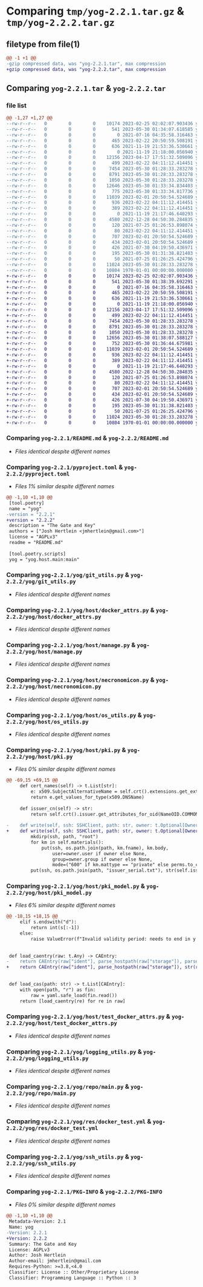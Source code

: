 # Comparing `tmp/yog-2.2.1.tar.gz` & `tmp/yog-2.2.2.tar.gz`

## filetype from file(1)

```diff
@@ -1 +1 @@
-gzip compressed data, was "yog-2.2.1.tar", max compression
+gzip compressed data, was "yog-2.2.2.tar", max compression
```

## Comparing `yog-2.2.1.tar` & `yog-2.2.2.tar`

### file list

```diff
@@ -1,27 +1,27 @@
--rw-r--r--   0        0        0    10174 2023-02-25 02:02:07.903436 yog-2.2.1/README.md
--rw-r--r--   0        0        0      541 2023-05-30 01:34:07.618585 yog-2.2.1/pyproject.toml
--rw-r--r--   0        0        0        0 2021-07-16 04:35:58.316463 yog-2.2.1/yog/__init__.py
--rw-r--r--   0        0        0      465 2023-02-22 20:50:59.508191 yog-2.2.1/yog/command.py
--rw-r--r--   0        0        0      636 2021-11-19 21:53:36.530661 yog-2.2.1/yog/git_utils.py
--rw-r--r--   0        0        0        0 2021-11-19 21:18:00.056940 yog-2.2.1/yog/host/__init__.py
--rw-r--r--   0        0        0    12156 2023-04-17 17:51:32.509096 yog-2.2.1/yog/host/docker_attrs.py
--rw-r--r--   0        0        0      499 2023-02-22 04:11:12.414451 yog-2.2.1/yog/host/main.py
--rw-r--r--   0        0        0     7454 2023-05-30 01:28:33.283278 yog-2.2.1/yog/host/manage.py
--rw-r--r--   0        0        0     8791 2023-05-30 01:28:33.283278 yog-2.2.1/yog/host/necronomicon.py
--rw-r--r--   0        0        0     1050 2023-05-30 01:28:33.283278 yog-2.2.1/yog/host/os_utils.py
--rw-r--r--   0        0        0    12646 2023-05-30 01:33:34.834403 yog-2.2.1/yog/host/pki.py
--rw-r--r--   0        0        0      775 2023-05-30 01:33:34.817736 yog-2.2.1/yog/host/pki_model.py
--rw-r--r--   0        0        0    11039 2023-02-01 20:50:54.524689 yog-2.2.1/yog/host/test_docker_attrs.py
--rw-r--r--   0        0        0      936 2023-02-22 04:11:12.414451 yog-2.2.1/yog/logging_utils.py
--rw-r--r--   0        0        0      389 2023-02-22 04:11:12.414451 yog-2.2.1/yog/model_utils.py
--rw-r--r--   0        0        0        0 2021-11-19 21:17:46.640293 yog-2.2.1/yog/repo/__init__.py
--rw-r--r--   0        0        0     4580 2022-12-28 04:50:30.284835 yog-2.2.1/yog/repo/main.py
--rw-r--r--   0        0        0      120 2021-07-25 01:26:53.898074 yog-2.2.1/yog/res/__init__.py
--rw-r--r--   0        0        0       80 2023-02-22 04:11:12.414451 yog-2.2.1/yog/res/cas.yml
--rw-r--r--   0        0        0      707 2023-02-01 20:50:54.524689 yog-2.2.1/yog/res/docker_test.yml
--rw-r--r--   0        0        0      434 2023-02-01 20:50:54.524689 yog-2.2.1/yog/res/sample_necronomicon.yml
--rw-r--r--   0        0        0      426 2021-07-30 04:19:50.436971 yog-2.2.1/yog/res/sample_needs_tunnel_back.yml
--rw-r--r--   0        0        0      195 2023-05-30 01:31:38.821403 yog-2.2.1/yog/res/sample_pki_necronomicon.yml
--rw-r--r--   0        0        0       50 2021-07-25 01:26:25.424796 yog-2.2.1/yog/res/sample_site_necronomicon.yml
--rw-r--r--   0        0        0    11024 2023-05-30 01:28:33.283278 yog-2.2.1/yog/ssh_utils.py
--rw-r--r--   0        0        0    10804 1970-01-01 00:00:00.000000 yog-2.2.1/PKG-INFO
+-rw-r--r--   0        0        0    10174 2023-02-25 02:02:07.903436 yog-2.2.2/README.md
+-rw-r--r--   0        0        0      541 2023-05-30 01:38:39.692291 yog-2.2.2/pyproject.toml
+-rw-r--r--   0        0        0        0 2021-07-16 04:35:58.316463 yog-2.2.2/yog/__init__.py
+-rw-r--r--   0        0        0      465 2023-02-22 20:50:59.508191 yog-2.2.2/yog/command.py
+-rw-r--r--   0        0        0      636 2021-11-19 21:53:36.530661 yog-2.2.2/yog/git_utils.py
+-rw-r--r--   0        0        0        0 2021-11-19 21:18:00.056940 yog-2.2.2/yog/host/__init__.py
+-rw-r--r--   0        0        0    12156 2023-04-17 17:51:32.509096 yog-2.2.2/yog/host/docker_attrs.py
+-rw-r--r--   0        0        0      499 2023-02-22 04:11:12.414451 yog-2.2.2/yog/host/main.py
+-rw-r--r--   0        0        0     7454 2023-05-30 01:28:33.283278 yog-2.2.2/yog/host/manage.py
+-rw-r--r--   0        0        0     8791 2023-05-30 01:28:33.283278 yog-2.2.2/yog/host/necronomicon.py
+-rw-r--r--   0        0        0     1050 2023-05-30 01:28:33.283278 yog-2.2.2/yog/host/os_utils.py
+-rw-r--r--   0        0        0    12656 2023-05-30 01:38:07.588127 yog-2.2.2/yog/host/pki.py
+-rw-r--r--   0        0        0      752 2023-05-30 01:36:44.675981 yog-2.2.2/yog/host/pki_model.py
+-rw-r--r--   0        0        0    11039 2023-02-01 20:50:54.524689 yog-2.2.2/yog/host/test_docker_attrs.py
+-rw-r--r--   0        0        0      936 2023-02-22 04:11:12.414451 yog-2.2.2/yog/logging_utils.py
+-rw-r--r--   0        0        0      389 2023-02-22 04:11:12.414451 yog-2.2.2/yog/model_utils.py
+-rw-r--r--   0        0        0        0 2021-11-19 21:17:46.640293 yog-2.2.2/yog/repo/__init__.py
+-rw-r--r--   0        0        0     4580 2022-12-28 04:50:30.284835 yog-2.2.2/yog/repo/main.py
+-rw-r--r--   0        0        0      120 2021-07-25 01:26:53.898074 yog-2.2.2/yog/res/__init__.py
+-rw-r--r--   0        0        0       80 2023-02-22 04:11:12.414451 yog-2.2.2/yog/res/cas.yml
+-rw-r--r--   0        0        0      707 2023-02-01 20:50:54.524689 yog-2.2.2/yog/res/docker_test.yml
+-rw-r--r--   0        0        0      434 2023-02-01 20:50:54.524689 yog-2.2.2/yog/res/sample_necronomicon.yml
+-rw-r--r--   0        0        0      426 2021-07-30 04:19:50.436971 yog-2.2.2/yog/res/sample_needs_tunnel_back.yml
+-rw-r--r--   0        0        0      195 2023-05-30 01:31:38.821403 yog-2.2.2/yog/res/sample_pki_necronomicon.yml
+-rw-r--r--   0        0        0       50 2021-07-25 01:26:25.424796 yog-2.2.2/yog/res/sample_site_necronomicon.yml
+-rw-r--r--   0        0        0    11024 2023-05-30 01:28:33.283278 yog-2.2.2/yog/ssh_utils.py
+-rw-r--r--   0        0        0    10804 1970-01-01 00:00:00.000000 yog-2.2.2/PKG-INFO
```

### Comparing `yog-2.2.1/README.md` & `yog-2.2.2/README.md`

 * *Files identical despite different names*

### Comparing `yog-2.2.1/pyproject.toml` & `yog-2.2.2/pyproject.toml`

 * *Files 1% similar despite different names*

```diff
@@ -1,10 +1,10 @@
 [tool.poetry]
 name = "yog"
-version = "2.2.1"
+version = "2.2.2"
 description = "The Gate and Key"
 authors = ["Josh Hertlein <jmhertlein@gmail.com>"]
 license = "AGPLv3"
 readme = "README.md"
 
 [tool.poetry.scripts]
 yog = "yog.host.main:main"
```

### Comparing `yog-2.2.1/yog/git_utils.py` & `yog-2.2.2/yog/git_utils.py`

 * *Files identical despite different names*

### Comparing `yog-2.2.1/yog/host/docker_attrs.py` & `yog-2.2.2/yog/host/docker_attrs.py`

 * *Files identical despite different names*

### Comparing `yog-2.2.1/yog/host/manage.py` & `yog-2.2.2/yog/host/manage.py`

 * *Files identical despite different names*

### Comparing `yog-2.2.1/yog/host/necronomicon.py` & `yog-2.2.2/yog/host/necronomicon.py`

 * *Files identical despite different names*

### Comparing `yog-2.2.1/yog/host/os_utils.py` & `yog-2.2.2/yog/host/os_utils.py`

 * *Files identical despite different names*

### Comparing `yog-2.2.1/yog/host/pki.py` & `yog-2.2.2/yog/host/pki.py`

 * *Files 0% similar despite different names*

```diff
@@ -69,15 +69,15 @@
     def cert_names(self) -> t.List[str]:
         e: x509.SubjectAlternativeName = self.crt().extensions.get_extension_for_class(x509.SubjectAlternativeName).value
         return e.get_values_for_type(x509.DNSName)
 
     def issuer_cn(self) -> str:
         return self.crt().issuer.get_attributes_for_oid(NameOID.COMMON_NAME)[0].value
 
-    def write(self, ssh: SSHClient, path: str, owner: t.Optional[Owner], perms: t.Optional[Perms]):
+    def write(self, ssh: SSHClient, path: str, owner: t.Optional[Owner]=None, perms: t.Optional[Perms]=None):
         mkdirp(ssh, path, "root")
         for km in self.materials():
             put(ssh, os.path.join(path, km.fname), km.body,
                 user=owner.user if owner else None,
                 group=owner.group if owner else None,
                 mode=("600" if km.mattype == "private" else perms.to_chmod_expr() if perms else "644"))
         put(ssh, os.path.join(path, "issuer_serial.txt"), str(self.issuer_serial), "root")
```

### Comparing `yog-2.2.1/yog/host/pki_model.py` & `yog-2.2.2/yog/host/pki_model.py`

 * *Files 6% similar despite different names*

```diff
@@ -18,15 +18,15 @@
     elif s.endswith("d"):
         return int(s[:-1])
     else:
         raise ValueError(f"Invalid validity period: needs to end in y or d: {s}")
 
 
 def load_caentry(raw: t.Any) -> CAEntry:
-    return CAEntry(raw["ident"], parse_hostpath(raw["storage"]), parse_validity_period(str(raw["validity_period"])))
+    return CAEntry(raw["ident"], parse_hostpath(raw["storage"]), str(raw["validity_period"]))
 
 
 def load_cas(path: str) -> t.List[CAEntry]:
     with open(path, "r") as fin:
         raw = yaml.safe_load(fin.read())
     return [load_caentry(re) for re in raw]
```

### Comparing `yog-2.2.1/yog/host/test_docker_attrs.py` & `yog-2.2.2/yog/host/test_docker_attrs.py`

 * *Files identical despite different names*

### Comparing `yog-2.2.1/yog/logging_utils.py` & `yog-2.2.2/yog/logging_utils.py`

 * *Files identical despite different names*

### Comparing `yog-2.2.1/yog/repo/main.py` & `yog-2.2.2/yog/repo/main.py`

 * *Files identical despite different names*

### Comparing `yog-2.2.1/yog/res/docker_test.yml` & `yog-2.2.2/yog/res/docker_test.yml`

 * *Files identical despite different names*

### Comparing `yog-2.2.1/yog/ssh_utils.py` & `yog-2.2.2/yog/ssh_utils.py`

 * *Files identical despite different names*

### Comparing `yog-2.2.1/PKG-INFO` & `yog-2.2.2/PKG-INFO`

 * *Files 0% similar despite different names*

```diff
@@ -1,10 +1,10 @@
 Metadata-Version: 2.1
 Name: yog
-Version: 2.2.1
+Version: 2.2.2
 Summary: The Gate and Key
 License: AGPLv3
 Author: Josh Hertlein
 Author-email: jmhertlein@gmail.com
 Requires-Python: >=3.8,<4.0
 Classifier: License :: Other/Proprietary License
 Classifier: Programming Language :: Python :: 3
```

